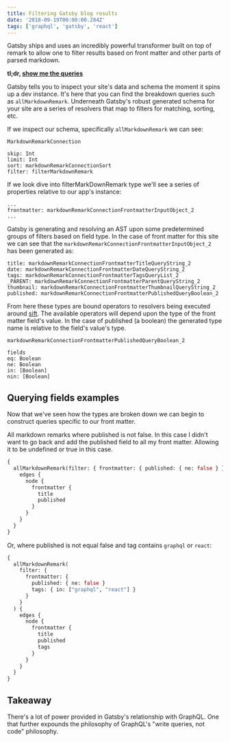 ```yaml
---
title: Filtering Gatsby blog results
date: '2018-09-19T00:00:00.284Z'
tags: ['graphql', 'gatsby', 'react']
---
```


Gatsby ships and uses an incredibly powerful transformer built on top of remark to allow one to filter results based on front matter and other parts of parsed markdown.

<!-- end -->

**tl;dr, [show me the queries](#queries)**

Gatsby tells you to inspect your site's data and schema the moment it spins up a dev instance. It's here that you can find the breakdown queries such as `allMarkdownRemark`. Underneath Gatsby's robust generated schema for your site are a series of resolvers that map to filters for matching, sorting, etc.

If we inspect our schema, specifically `allMarkdownRemark` we can see:

```
MarkdownRemarkConnection

skip: Int
limit: Int
sort: markdownRemarkConnectionSort
filter: filterMarkdownRemark
```

If we look dive into filterMarkDownRemark type we'll see a series of properties relative to our app's instance:

```
...
frontmatter: markdownRemarkConnectionFrontmatterInputObject_2
...
```

Gatsby is generating and resolving an AST upon some predetermined groups of filters based on field type. In the case of front matter for this site we can see that the `markdownRemarkConnectionFrontmatterInputObject_2` has been generated as:

```
title: markdownRemarkConnectionFrontmatterTitleQueryString_2
date: markdownRemarkConnectionFrontmatterDateQueryString_2
tags: markdownRemarkConnectionFrontmatterTagsQueryList_2
_PARENT: markdownRemarkConnectionFrontmatterParentQueryString_2
thumbnail: markdownRemarkConnectionFrontmatterThumbnailQueryString_2
published: markdownRemarkConnectionFrontmatterPublishedQueryBoolean_2
```

From here these types are bound operators to resolvers being executed around [sift](https://github.com/crcn/sift.js). The available operators will depend upon the type of the front matter field's value. In the case of published (a boolean) the generated type name is relative to the field's value's type.

```
markdownRemarkConnectionFrontmatterPublishedQueryBoolean_2

fields
eq: Boolean
ne: Boolean
in: [Boolean]
nin: [Boolean]
```

<a name="queries"></a>

## Querying fields examples

Now that we've seen how the types are broken down we can begin to construct queries specific to our front matter.

All markdown remarks where published is not false. In this case I didn't want to go back and add the published field to all my front matter. Allowing it to be undefined or true in this case.

```graphql
{
  allMarkdownRemark(filter: { frontmatter: { published: { ne: false } } }) {
    edges {
      node {
        frontmatter {
          title
          published
        }
      }
    }
  }
}
```

Or, where published is not equal false and tag contains `graphql` or `react`:

```graphql
{
  allMarkdownRemark(
    filter: {
      frontmatter: {
        published: { ne: false }
        tags: { in: ["graphql", "react"] }
      }
    }
  ) {
    edges {
      node {
        frontmatter {
          title
          published
          tags
        }
      }
    }
  }
}
```

## Takeaway

There's a lot of power provided in Gatsby's relationship with GraphQL. One that further expounds the philosophy of GraphQL's "write queries, not code" philosophy.
